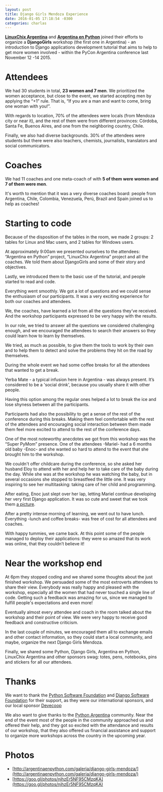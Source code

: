 ```yaml
---
layout: post
title: Django Girls Mendoza Experience
date: 2016-01-05 17:18:54 -0300
categories: charlas
---
```



[**LinuxChix Argentina**](http://linuxchixar.org) and [**Argentina en Python**](https://argentinaenpython.com/) joined their efforts to organize a **DjangoGirls** workshop (the first one in Argentina) - an introduction to Django applications development tutorial that aims to help to get more women involved - within the PyCon Argentina conference last November 12 -14 2015.

 

# Attendees

We had 30 students in total, **23 women and 7 men**. We prioritized the women acceptance, but close to the event, we started accepting men by applying the “+1” rule. That is, “If you are a man and want to come, bring one woman with you!”.

With regards to location, 70% of the attendees were locals (from Mendoza city or near it), and the rest of them were from different provinces: Córdoba, Santa Fe, Buenos Aires, and one from the neighboring country, Chile.

Finally, we also had diverse backgrounds. 30% of the attendees were students but there were also teachers, chemists, journalists, translators and social communicators.

 

# Coaches

We had 11 coaches and one meta-coach of with **5 of them were women and 7 of them were men**.

It's worth to mention that it was a very diverse coaches board: people from Argentina, Chile, Colombia, Venezuela, Perú, Brazil and Spain joined us to help as coaches!

 

# Starting to code

Because of the disposition of the tables in the room, we made 2 groups: 2 tables for Linux and Mac users, and 2 tables for Windows users.

 

At approximately 9:00am we presented ourselves to the attendees: “Argentina en Python” project, “LinuxChix Argentina” project and all the coaches. We told them about DjangoGirls and some of their story and objectives.

Lastly, we introduced them to the basic use of the tutorial, and people started to read and code.

 

Everything went smoothly. We got a lot of questions and we could sense the enthusiasm of our participants. It was a very exciting experience for both our coaches and attendees.

We, the coaches, have learned a lot from all the questions they’ve received. And the workshop participants expressed to be very happy with the results.

In our role, we tried to answer all the questions we considered challenging enough, and we encouraged the attendees  to search their answers so they could learn how to learn by themselves.

We tried, as much as possible, to give them the tools to work by their own and to help them to detect and solve the problems they hit on the road by themselves.

 

During the whole event we had some coffee breaks for all the attendees that wanted to get a break.

Yerba Mate - a typical infusion here in Argentina - was always present. It’s considered to be a 'social drink', because you usually share it with other people.

Having this option among the regular ones helped a lot to break the ice and lose shyness between all the participants.

Participants had also the possibility to get a sense of the rest of the conference during this breaks. Making them feel comfortable with the rest of the attendees and encouraging social interaction between them made them feel more excited to attend to the rest of the conference days.

 

One of the most noteworthy anecdotes we got from this workshop  was the “Super PyMom” presence. One of the attendees -Mariel- had a 6 months old baby -Enoc- and she wanted so hard to attend to the event that she brought him to the workshop.

We couldn't offer childcare during the conference, so she asked her husband Eloy to attend with her and help her to take care of the baby during the day. While she was at the workshop he was watching the baby, but in several occasions she stopped to breastfeed the little one. It was very inspiring to see her multitasking: taking care of her child and programming.

After eating, Enoc just slept over her lap, letting Mariel continue developing her very first Django application. It was so cute and sweet that we took them [a picture](https://goo.gl/qLiH6Z).

 

After a pretty intense morning of learning, we went out to have lunch. Everything -lunch and coffee breaks- was free of cost for all attendees and coaches.

 

With happy tummies, we came back. At this point some of the people managed to deploy their applications: they were so amazed that its work was online, that they couldn’t believe it!

 

# Near the workshop end

At 6pm they stopped coding and we shared some thoughts about the just finished workshop. We persuaded some of the most extroverts attendees to share their view. Everybody was really happy and pleased with the workshop, especially all the women that had never touched a single line of code. Getting such a feedback was amazing for us, since we managed to fulfill people's expectations and even more!

Eventually almost every attendee and coach in the room talked about the workshop and their point of view. We were very happy to receive good feedback and constructive criticism.

 

In the last couple of minutes, we encouraged them all to exchange emails and other contact information, so they could start a local community, and maybe, organize the next Django Girls Mendoza.

 

Finally, we shared some Python, Django Girls, Argentina en Python, LinuxChix Argentina and other sponsors swag: totes, pens, notebooks, pins and stickers for all our attendees.

 

# Thanks


We want to thank the [Python Software Foundation](https://www.python.org/psf/) and [Django Software Foundation](https://www.djangoproject.com/foundation/) for their support, as they were our international sponsors, and our local sponsor [Devecoop](http://devecoop.com)


 

We also want to give thanks to the [Python Argentina](http://www.python.org.ar/) community. Near the end of the event most of the people in the community approached us and offered their help, and they got so excited with the attendance and results of our workshop, that they also offered us financial assistance and support to organize more workshops across the country in the upcoming year.

 

# Photos

- [http://argentinaenpython.com/galeria/django-girls-mendoza/](http://argentinaenpython.com/galeria/django-girls-mendoza/)
- [https://goo.gl/photos/njhzEr5NF95CMzqKA](https://goo.gl/photos/njhzEr5NF95CMzqKA)
